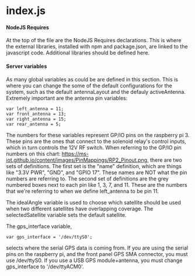 # index.js

#### NodeJS Requires
At the top of the file are the NodeJS Requires declarations. This is where the external libraries, installed with npm and package.json, are linked to the javascript code. Additional libraries should be defined here.

#### Server variables
As many global variables as could be are defined in this section. This is where you can change the some of the default configurations for the system, such as the default antennaLayout and the defauly activeAntenna. Extremely important are the antenna pin variables:
```
var left_antenna = 11;
var front_antenna = 13;
var right_antenna = 15;
var rear_antenna = 5;
```
The numbers for these variables represent GP/IO pins on the raspberry pi 3. These pins are the ones that connect to the solenoid relay's control inputs, which in turn controls the 12V RF switch. When referring to the GP/IO pin numbers on this chart: https://ms-iot.github.io/content/images/PinMappings/RP2_Pinout.png, there are two sets of definitions. The first set is the "name" definition, which are things like "3.3V PWR", "GND", and "GPIO 17". These names are NOT what the pin numbers are referring to. The second set of definitions are the grey numbered boxes next to each pin like 1, 3, 7, and 11. These are the numbers that we're referring to when we define left_antenna to be pin 11. 

The idealAngle variable is used to choose which satellite should be used when two different satellites have overlapping coverage. The selectedSatellite variable sets the default satellite. 

The gps_interface variable, 
```
var gps_interface = '/dev/ttyS0';
```
selects where the serial GPS data is coming from. If you are using the serial pins on the raspberry pi, and the front panel GPS SMA connector, you must use /dev/ttyS0. If you use a USB GPS module+antenna, you must change gps_interface to '/dev/ttyACM0'.

